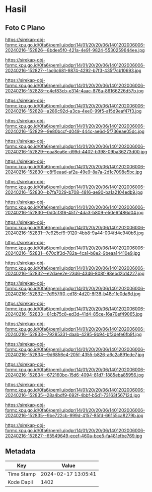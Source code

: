 # Hasil

## Foto C Plano

https://sirekap-obj-formc.kpu.go.id/0fa6/pemilu/pdpr/14/01/20/20/06/1401202006006-20240216-152826--8bdee5f0-421a-4e91-9824-5530259644ee.jpg

https://sirekap-obj-formc.kpu.go.id/0fa6/pemilu/pdpr/14/01/20/20/06/1401202006006-20240216-152827--1ac6c681-9874-4292-b7f3-435f7cb10693.jpg

https://sirekap-obj-formc.kpu.go.id/0fa6/pemilu/pdpr/14/01/20/20/06/1401202006006-20240216-152828--c4ef83cb-e314-4aac-876a-86166226d57b.jpg

https://sirekap-obj-formc.kpu.go.id/0fa6/pemilu/pdpr/14/01/20/20/06/1401202006006-20240216-152828--a289c92d-a3ca-4ee0-99f5-a15d9eaf47f3.jpg

https://sirekap-obj-formc.kpu.go.id/0fa6/pemilu/pdpr/14/01/20/20/06/1401202006006-20240216-152829--9e80bccf-d049-444c-ae6d-5f736eae05dc.jpg

https://sirekap-obj-formc.kpu.go.id/0fa6/pemilu/pdpr/14/01/20/20/06/1401202006006-20240216-152829--eaa8ea6e-d99d-4402-b398-09ba36273d00.jpg

https://sirekap-obj-formc.kpu.go.id/0fa6/pemilu/pdpr/14/01/20/20/06/1401202006006-20240216-152830--c8f9eaad-af2a-49e9-8a7a-2d1c7098e5bc.jpg

https://sirekap-obj-formc.kpu.go.id/0fa6/pemilu/pdpr/14/01/20/20/06/1401202006006-20240216-152830--b7fa7029-b708-4816-ae90-ba1a2104edb9.jpg

https://sirekap-obj-formc.kpu.go.id/0fa6/pemilu/pdpr/14/01/20/20/06/1401202006006-20240216-152830--0d0cf3f6-4517-4da3-b809-e50e6f486d04.jpg

https://sirekap-obj-formc.kpu.go.id/0fa6/pemilu/pdpr/14/01/20/20/06/1401202006006-20240216-152831--7c925cf9-9120-4bb8-9a44-004fd4c940b6.jpg

https://sirekap-obj-formc.kpu.go.id/0fa6/pemilu/pdpr/14/01/20/20/06/1401202006006-20240216-152831--670c1f3d-782a-4ca1-b8e2-9beaa14410e9.jpg

https://sirekap-obj-formc.kpu.go.id/0fa6/pemilu/pdpr/14/01/20/20/06/1401202006006-20240216-152832--e2daee2e-23d6-4346-808f-98ebd2b14227.jpg

https://sirekap-obj-formc.kpu.go.id/0fa6/pemilu/pdpr/14/01/20/20/06/1401202006006-20240216-152832--7d957ff0-cd18-4d20-8f38-b48c1fe0da6d.jpg

https://sirekap-obj-formc.kpu.go.id/0fa6/pemilu/pdpr/14/01/20/20/06/1401202006006-20240216-152833--81cb75c8-ed3d-41d4-85ce-16a70ef49065.jpg

https://sirekap-obj-formc.kpu.go.id/0fa6/pemilu/pdpr/14/01/20/20/06/1401202006006-20240216-152833--79285331-daab-4295-9b94-bf3defe6fb9f.jpg

https://sirekap-obj-formc.kpu.go.id/0fa6/pemilu/pdpr/14/01/20/20/06/1401202006006-20240216-152834--9d6856e4-205f-4355-b826-a6c2a891ede7.jpg

https://sirekap-obj-formc.kpu.go.id/0fa6/pemilu/pdpr/14/01/20/20/06/1401202006006-20240216-152834--672160bc-15d6-4094-81d7-1885eba85956.jpg

https://sirekap-obj-formc.kpu.go.id/0fa6/pemilu/pdpr/14/01/20/20/06/1401202006006-20240216-152835--28a4bdf9-692f-4bbf-b5d1-73163f56712d.jpg

https://sirekap-obj-formc.kpu.go.id/0fa6/pemilu/pdpr/14/01/20/20/06/1401202006006-20240216-152835--9be722cb-999d-4157-85fd-66155ca8279b.jpg

https://sirekap-obj-formc.kpu.go.id/0fa6/pemilu/pdpr/14/01/20/20/06/1401202006006-20240216-152827--65549649-ecef-460a-bce5-fa481efbe769.jpg


## Metadata

| Key        | Value               |
| ---------- | ------------------- |
| Time Stamp | 2024-02-17 13:05:41 |
| Kode Dapil | 1402                |



